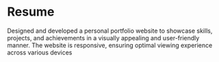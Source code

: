 # Resume
Designed and developed a personal portfolio website to showcase skills, projects, and achievements in a visually appealing and user-friendly manner. The website is responsive, ensuring optimal viewing experience across various devices
